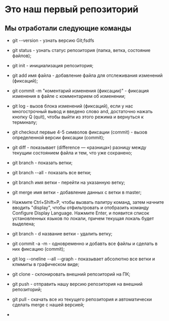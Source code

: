 # Это наш первый репозиторий

## Мы отработали следующие команды

- git --version - узнать версию Git;fsdfs

- git status - узнать статус репозитория (папка, ветка, состояние файлов);

- git init - инициализация репозитория;

- git add имя файла - добавление файла для отслеживания изменений (фиксаций);

- git commit -m "коментарий изменения (фиксации)" - фиксация изменения в файле с комментарием об изменении;

- git log - вызов блока изменений (фиксаций), если у нас многострочный вывод и введено слово and, достаточно нажать кнопку Q (quit), чтобы выйти из этого режима и вернуться к терминалу;

- git checkout первые 4-5 символов фиксации (commit) - вызов определенной версии фиксации (commit);

- git diff - показывает
(difference — «разница») разницу между текущим состоянием файла и тем, что уже сохранено;

- git branch - показать ветки;

- git branch --all - показать все ветки;

- git branch имя ветки - перейти на указанную ветку;

- git merge имя ветки - добавление данных с ветки в master;

- Нажмите Ctrl+Shift+P, чтобы вызвать палитру команд, затем начните вводить "display", чтобы отфильтровать и отобразить команду Configure Display Language. Нажмите Enter, и появится список установленных языков по локали, причем текущая локаль будет выделена;

- git branch - d название ветки - удалить ветку;

- git commit -a -m - одновременно и добавть все файлы и сделать в них фиксацию (commit);

- git log --oneline --all --graph - показывает абсолютно все ветки и клммиты в графическом виде;

- git clone - склонировать внешний репозиторий на ПК;

- git push - отправить нашу версию репозитория на внешний репозиторий;

- git pull - скачать все из текущего репозитория и автоматически сделать merge с нашей версией;

- 